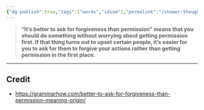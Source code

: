 ```yaml
---
{"dg-publish":true,"tags":["words","idiom"],"permalink":"/shower-thoughts/idioms/it-s-better-to-ask-for-forgiveness-than-permission/","dgPassFrontmatter":true}
---
```


> **“It’s better to ask for forgiveness than permission” means that you should do something without worrying about getting permission first. If that thing turns out to upset certain people, it’s easier for you to ask for them to forgive your actions rather than getting permission in the first place.**


---
## Credit
- https://grammarhow.com/better-to-ask-for-forgiveness-than-permission-meaning-origin/